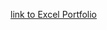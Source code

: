 [link to Excel Portfolio](https://www.canva.com/design/DAGIWLlMlTQ/GypSyY4r8g2sZAl-arQuRw/view?utm_content=DAGIWLlMlTQ&utm_campaign=designshare&utm_medium=link&utm_source=editor)